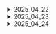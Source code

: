 <details>
<summary>2025_04_22</summary>
<ol>
  <li>'Bee Careful' 기능 구체화</li>
  <li>양봉장 꿀벌 수 실태 조사</li>
  <li>양봉업 프로세스 조사</li>
  <li>양봉업 고충 조사</li>
  <li>해외 레퍼런스 조사</li>
</ol>
</details>
<details>
<summary>2025_04_23</summary>
<ol>
  <li>양봉장 말벌 피해 조사</li>
  <li>양봉장 피해 조사</li>
  <li>말벌 요격 기능 구체화</li>
  <li>말벌 요격 기능 설계</li>
  <li>젯슨 나노, 라즈베리파이 등 하드웨어 스펙 조사</li>
</ol>
</details>
<details>
<summary>2025_04_24</summary>
<ol>
  <p>일정관리 방법</p>
  <ol>
    <li>아이젠하워</li>
    <li>만트라트</li>
    <li>뽀모도로</li>
    <li>타임박싱</li>
    <li>타임블럭</li>
    <li>focus time</li>
    <li>PARA</li>
    <li>제텔카스텐</li>
  </ol>
  <p>
    하드웨어 조사
  </p>
  <ol>
    <li>
      PMW/서보 드라이버: 별도 전원이 필요함 (5 ~ 6V)
    </li>
    <li>서보모터 스펙</li>
    <li>
      전류와 전압 개념
      <span>
        <ul>
          <li>전류(A): 전기의 흐름의 양 (파이프에 흐르는 물의 양으로 비유)</li>
          <li>전압(V): 전류의 압력 (수압으로 비유)</li>
          <li>전력(W): 전류 x 전압</li>
          <li>
            전압이나 전류가 시스템의 기대보다 과할 경우
            시스템이 손상될 수 있음.
          </li>
        </ul>
      </span>
    </li>
  </ol>
  <p>말벌 퇴치장치 구체화</p>
  <li>구상도
  <img src="images/이중혁_말벌퇴치_구상도.jpg" />
  </li>
</ol>
</details>
